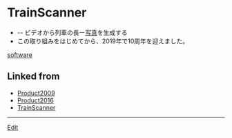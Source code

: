 # TrainScanner


* [](https://github.com[vitroid](vitroid.md)[TrainScanner](TrainScanner.md)) -- ビデオから列車の長ー[写真](写真.md)を生成する
* この取り組みをはじめてから、2019年で10周年を迎えました。



[](https://live.staticflickr.com/1736/40895510390_54f5c89f99_k_d.jpg)



[software](software.md)



## Linked from

* [Product2009](Product2009.md)
* [Product2016](Product2016.md)
* [TrainScanner](TrainScanner.md)


----
[Edit](https://github.com/vitroid/vitroid.github.io/edit/master/MD/TrainScanner.md)
